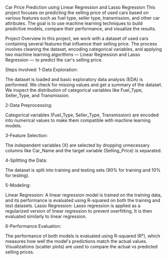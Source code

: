 Car Price Prediction using Linear Regression and Lasso Regression
This project focuses on predicting the selling price of used cars based on various features such as fuel type, seller type, transmission, and other car attributes. The goal is to use machine learning techniques to build predictive models, compare their performance, and visualize the results.

Project Overview
In this project, we work with a dataset of used cars containing several features that influence their selling price. The process involves cleaning the dataset, encoding categorical variables, and applying two machine learning algorithms — Linear Regression and Lasso Regression — to predict the car's selling price.

Steps Involved:
1-Data Exploration:

The dataset is loaded and basic exploratory data analysis (EDA) is performed.
We check for missing values and get a summary of the dataset.
We inspect the distribution of categorical variables like Fuel_Type, Seller_Type, and Transmission.

2-Data Preprocessing:

Categorical variables (Fuel_Type, Seller_Type, Transmission) are encoded into numerical values to make them compatible with machine learning models.

3-Feature Selection:

The independent variables (X) are selected by dropping unnecessary columns like Car_Name and the target variable (Selling_Price) is separated.

4-Splitting the Data:

The dataset is split into training and testing sets (90% for training and 10% for testing).

5-Modeling:

Linear Regression: A linear regression model is trained on the training data, and its performance is evaluated using R-squared on both the training and test datasets.
Lasso Regression: Lasso regression is applied as a regularized version of linear regression to prevent overfitting. It is then evaluated similarly to linear regression.

6-Performance Evaluation:

The performance of both models is evaluated using R-squared (R²), which measures how well the model's predictions match the actual values.
Visualizations (scatter plots) are used to compare the actual vs predicted selling prices.
